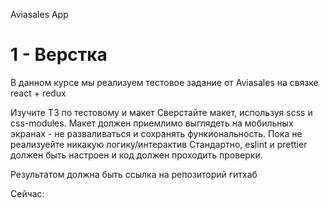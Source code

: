 Aviasales App 



# 1 - Верстка
В данном курсе мы реализуем тестовое задание от Aviasales на связке react + redux

Изучите ТЗ по тестовому и макет
Сверстайте макет, используя scss и css-modules. Макет должен приемлимо выглядеть на мобильных экранах - не разваливаться и сохранять функиональность.
Пока не реализуейте никакую логику/интерактив
Стандартно, eslint и prettier должен быть настроен и код должен проходить проверки.

Результатом должна быть ссылка на репозиторий гитхаб

Сейчас:



